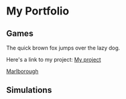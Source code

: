 # My Portfolio

## Games

The quick brown fox jumps over the lazy dog.

Here's a link to my project:
[My project](second.md)

[Marlborough](http://marlborough.org)


## Simulations
